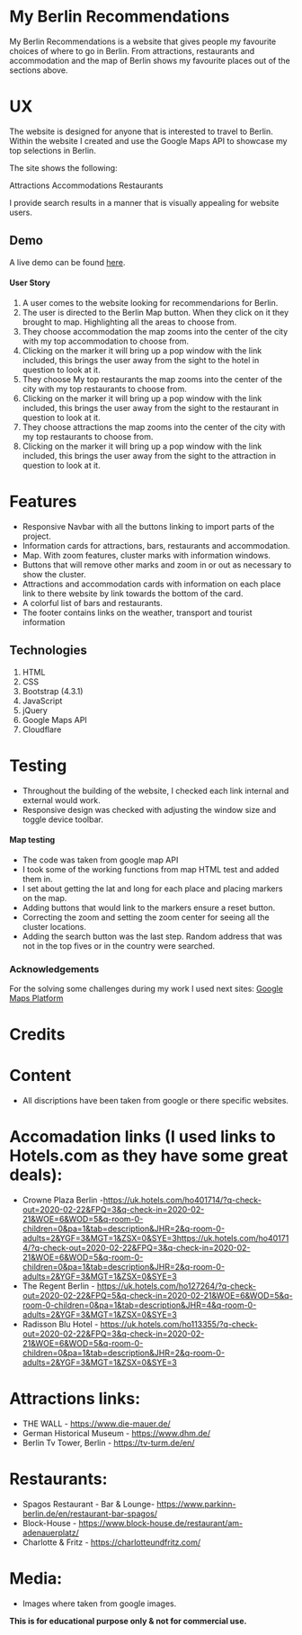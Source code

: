 # My Berlin Recommendations

My Berlin Recommendations is a website that gives people my favourite choices of where to go in Berlin. 
From attractions, restaurants and accommodation and the map of Berlin shows my favourite places out of the sections above. 

# UX

The website is designed for anyone that is interested to travel to Berlin. 
Within the website I created and use the Google Maps API 
to showcase my top selections in Berlin.

The site shows the following:

Attractions
Accommodations
Restaurants

I provide search results in a manner that is visually appealing for website users. 

## Demo

A live demo can be found [here](https://zombietiko.github.io/MyBerlinRecommendations.io/).

#### User Story

1. A user comes to the website looking for recommendarions for Berlin. 
2. The user is directed to the Berlin Map button. When they click on it they brought to map. Highlighting all the areas to choose from. 
3. They choose accommodation the map zooms into the center of the city with my top accommodation to choose from.
4. Clicking on the marker it will bring up a pop window with the link included, this brings the user away from the sight to the hotel in question to look at it.
5. They choose My top restaurants the map zooms into the center of the city with my top restaurants to choose from.
6. Clicking on the marker it will bring up a pop window with the link included, this brings the user away from the sight to the restaurant in question to look at it.
7. They choose attractions the map zooms into the center of the city with my top restaurants to choose from.
8. Clicking on the marker it will bring up a pop window with the link included, this brings the user away from the sight to the attraction in question to look at it.


# Features 

* Responsive Navbar with all the buttons linking to import parts of the project.  
* Information cards for attractions, bars, restaurants and accommodation.
* Map. With zoom features, cluster marks with information windows. 
* Buttons that will remove other marks and zoom in or out as necessary to show the cluster.
* Attractions and accommodation cards with information on each place link to there website by link towards the bottom of the card. 
* A colorful list of bars and restaurants.
* The footer contains links on the weather, transport and tourist information 

## Technologies
1. HTML
2. CSS
3. Bootstrap (4.3.1)
4. JavaScript
5. jQuery
6. Google Maps API
7. Cloudflare

# Testing

* Throughout the building of the website, I checked each link internal and external would work. 
* Responsive design was checked with adjusting the window size and toggle device toolbar. 

#### Map testing
* The code was taken from google map API 
* I took some of the working functions from map HTML test and added them in.
* I set about getting the lat and long for each place and placing markers on the map. 
* Adding buttons that would link to the markers ensure a reset button. 
* Correcting the zoom and setting the zoom center for seeing all the cluster locations.
* Adding the search button was the last step. Random address that was not in the top fives or in the country were searched.  

### Acknowledgements
For the solving some challenges during my work I used next sites: [Google Maps Platform](https://developers.google.com/maps/documentation/javascript/tutorial) 

# Credits

# Content
* All discriptions have been taken from google or there specific websites.

# Accomadation links (I used links to Hotels.com as they have some great deals):

* Crowne Plaza Berlin -https://uk.hotels.com/ho401714/?q-check-out=2020-02-22&FPQ=3&q-check-in=2020-02-21&WOE=6&WOD=5&q-room-0-children=0&pa=1&tab=description&JHR=2&q-room-0-adults=2&YGF=3&MGT=1&ZSX=0&SYE=3https://uk.hotels.com/ho401714/?q-check-out=2020-02-22&FPQ=3&q-check-in=2020-02-21&WOE=6&WOD=5&q-room-0-children=0&pa=1&tab=description&JHR=2&q-room-0-adults=2&YGF=3&MGT=1&ZSX=0&SYE=3
* The Regent Berlin - https://uk.hotels.com/ho127264/?q-check-out=2020-02-22&FPQ=5&q-check-in=2020-02-21&WOE=6&WOD=5&q-room-0-children=0&pa=1&tab=description&JHR=4&q-room-0-adults=2&YGF=3&MGT=1&ZSX=0&SYE=3
* Radisson Blu Hotel - https://uk.hotels.com/ho113355/?q-check-out=2020-02-22&FPQ=3&q-check-in=2020-02-21&WOE=6&WOD=5&q-room-0-children=0&pa=1&tab=description&JHR=2&q-room-0-adults=2&YGF=3&MGT=1&ZSX=0&SYE=3


# Attractions links:

* THE WALL - https://www.die-mauer.de/
* German Historical Museum - https://www.dhm.de/
* Berlin Tv Tower, Berlin - https://tv-turm.de/en/

# Restaurants:

* Spagos Restaurant - Bar & Lounge- https://www.parkinn-berlin.de/en/restaurant-bar-spagos/
* Block-House - https://www.block-house.de/restaurant/am-adenauerplatz/
* Charlotte & Fritz - https://charlotteundfritz.com/


# Media:

* Images where taken from google images.

**This is for educational purpose only & not for commercial use.**